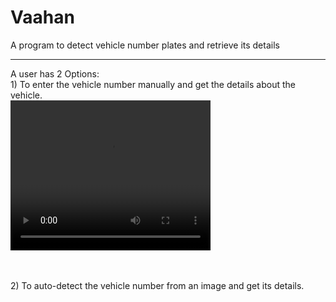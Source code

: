 # Vaahan
A program to detect vehicle number plates and retrieve its details
<hr>
A user has 2 Options: <br>
1) To enter the vehicle number manually and get the details about the vehicle.<br>

<video width="320" height="240" controls>
  <source src="ReadMe/Option1.mp4" type="video/mp4">
</video>

<br><br>
2) To auto-detect the vehicle number from an image and get its details.<br>
